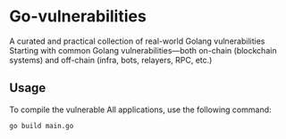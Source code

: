 # Go-vulnerabilities
A curated and practical collection of real-world Golang vulnerabilities
Starting with common Golang vulnerabilities—both on-chain (blockchain systems) and off-chain (infra, bots, relayers, RPC, etc.)


## Usage
To compile the vulnerable All applications, use the following command:
```sh
go build main.go
```